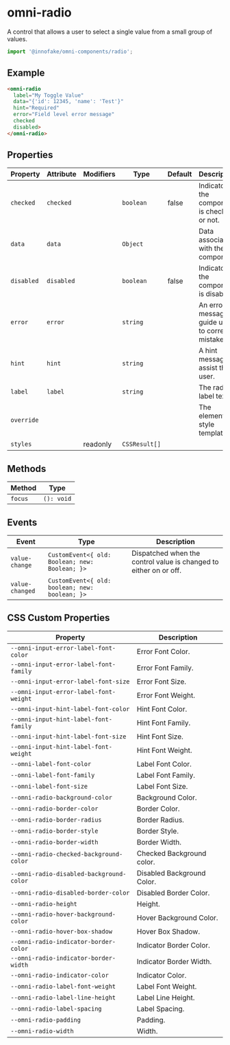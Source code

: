 # omni-radio

A control that allows a user to select a single value from a small group of values.

```js 
import '@innofake/omni-components/radio'; 
```

## Example

```html
<omni-radio  label="My Toggle Value"  data="{'id': 12345, 'name': 'Test'}"  hint="Required"  error="Field level error message"  checked  disabled></omni-radio>
```

## Properties

| Property   | Attribute  | Modifiers | Type          | Default | Description                                      |
|------------|------------|-----------|---------------|---------|--------------------------------------------------|
| `checked`  | `checked`  |           | `boolean`     | false   | Indicator if the component is checked or not.    |
| `data`     | `data`     |           | `Object`      |         | Data associated with the component.              |
| `disabled` | `disabled` |           | `boolean`     | false   | Indicator if the component is disabled.          |
| `error`    | `error`    |           | `string`      |         | An error message to guide users to correct a mistake. |
| `hint`     | `hint`     |           | `string`      |         | A hint message to assist the user.               |
| `label`    | `label`    |           | `string`      |         | The radio label text.                            |
| `override` |            |           |               |         | The element style template.                      |
| `styles`   |            | readonly  | `CSSResult[]` |         |                                                  |

## Methods

| Method  | Type       |
|---------|------------|
| `focus` | `(): void` |

## Events

| Event           | Type                                           | Description                                      |
|-----------------|------------------------------------------------|--------------------------------------------------|
| `value-change`  | `CustomEvent<{ old: Boolean; new: Boolean; }>` | Dispatched when the control value is changed to either on or off. |
| `value-changed` | `CustomEvent<{ old: boolean; new: boolean; }>` |                                                  |

## CSS Custom Properties

| Property                                 | Description                |
|------------------------------------------|----------------------------|
| `--omni-input-error-label-font-color`    | Error Font Color.          |
| `--omni-input-error-label-font-family`   | Error Font Family.         |
| `--omni-input-error-label-font-size`     | Error Font Size.           |
| `--omni-input-error-label-font-weight`   | Error Font Weight.         |
| `--omni-input-hint-label-font-color`     | Hint Font Color.           |
| `--omni-input-hint-label-font-family`    | Hint Font Family.          |
| `--omni-input-hint-label-font-size`      | Hint Font Size.            |
| `--omni-input-hint-label-font-weight`    | Hint Font Weight.          |
| `--omni-label-font-color`                | Label Font Color.          |
| `--omni-label-font-family`               | Label Font Family.         |
| `--omni-label-font-size`                 | Label Font Size.           |
| `--omni-radio-background-color`          | Background Color.          |
| `--omni-radio-border-color`              | Border Color.              |
| `--omni-radio-border-radius`             | Border Radius.             |
| `--omni-radio-border-style`              | Border Style.              |
| `--omni-radio-border-width`              | Border Width.              |
| `--omni-radio-checked-background-color`  | Checked Background color.  |
| `--omni-radio-disabled-background-color` | Disabled Background Color. |
| `--omni-radio-disabled-border-color`     | Disabled Border Color.     |
| `--omni-radio-height`                    | Height.                    |
| `--omni-radio-hover-background-color`    | Hover Background Color.    |
| `--omni-radio-hover-box-shadow`          | Hover Box Shadow.          |
| `--omni-radio-indicator-border-color`    | Indicator Border Color.    |
| `--omni-radio-indicator-border-width`    | Indicator Border Width.    |
| `--omni-radio-indicator-color`           | Indicator Color.           |
| `--omni-radio-label-font-weight`         | Label Font Weight.         |
| `--omni-radio-label-line-height`         | Label Line Height.         |
| `--omni-radio-label-spacing`             | Label Spacing.             |
| `--omni-radio-padding`                   | Padding.                   |
| `--omni-radio-width`                     | Width.                     |
